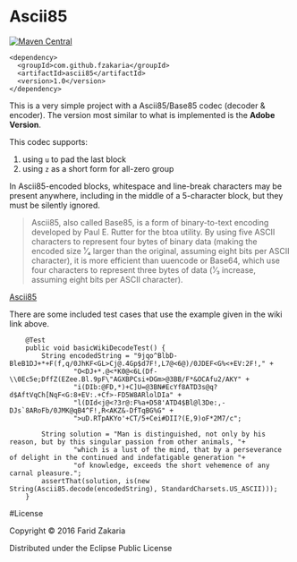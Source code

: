 # Ascii85

[![Maven Central](https://img.shields.io/maven-central/v/com.github.fzakaria/ascii85.svg)]()

```
<dependency>
  <groupId>com.github.fzakaria</groupId>
  <artifactId>ascii85</artifactId>
  <version>1.0</version>
</dependency>
```

This is a very simple project with a Ascii85/Base85 codec (decoder & encoder). The version most similar to what is
implemented is the **Adobe Version**. 

This codec supports:
1. using `u` to pad the last block
2. using `z` as a short form for all-zero group

In Ascii85-encoded blocks, whitespace and line-break characters may be present anywhere, including in the middle of a 5-character block, but they must be silently ignored.

> Ascii85, also called Base85, is a form of binary-to-text encoding developed by Paul E. Rutter for the btoa utility. 
> By using five ASCII characters to represent four bytes of binary data (making the encoded size ¹⁄₄ larger than the original,
>assuming eight bits per ASCII character), it is more efficient than uuencode or Base64, which use four characters
>to represent three bytes of data (¹⁄₃ increase, assuming eight bits per ASCII character).

[Ascii85](https://en.wikipedia.org/wiki/Ascii85)

There are some included test cases that use the example given in the wiki link above.

```
    @Test
    public void basicWikiDecodeTest() {
        String encodedString = "9jqo^BlbD-BleB1DJ+*+F(f,q/0JhKF<GL>Cj@.4Gp$d7F!,L7@<6@)/0JDEF<G%<+EV:2F!," +
                "O<DJ+*.@<*K0@<6L(Df-\\0Ec5e;DffZ(EZee.Bl.9pF\"AGXBPCsi+DGm>@3BB/F*&OCAfu2/AKY" +
                "i(DIb:@FD,*)+C]U=@3BN#EcYf8ATD3s@q?d$AftVqCh[NqF<G:8+EV:.+Cf>-FD5W8ARlolDIa" +
                "l(DId<j@<?3r@:F%a+D58'ATD4$Bl@l3De:,-DJs`8ARoFb/0JMK@qB4^F!,R<AKZ&-DfTqBG%G" +
                ">uD.RTpAKYo'+CT/5+Cei#DII?(E,9)oF*2M7/c";

        String solution = "Man is distinguished, not only by his reason, but by this singular passion from other animals, "+
                "which is a lust of the mind, that by a perseverance of delight in the continued and indefatigable generation "+
                "of knowledge, exceeds the short vehemence of any carnal pleasure.";
        assertThat(solution, is(new String(Ascii85.decode(encodedString), StandardCharsets.US_ASCII)));
    }
```

#License

Copyright © 2016 Farid Zakaria

Distributed under the Eclipse Public License